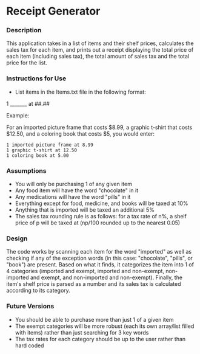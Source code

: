 # Receipt Generator

### Description
This application takes in a list of items and their shelf prices, calculates the sales tax for each item, and prints out a receipt displaying the total price of each item (including sales tax), the total amount of sales tax and the total price for the list.

### Instructions for Use
* List items in the Items.txt file in the following format:

1 _______ at ##.##

Example:

For an imported picture frame that costs $8.99, a graphic t-shirt that costs $12.50, and a coloring book that costs $5, you would enter:

```
1 imported picture frame at 8.99
1 graphic t-shirt at 12.50
1 coloring book at 5.00
```

### Assumptions
* You will only be purchasing 1 of any given item
* Any food item will have the word "chocolate" in it
* Any medications will have the word "pills" in it
* Everything except for food, medicine, and books will be taxed at 10%
* Anything that is imported will be taxed an additional 5%
* The sales tax rounding rule is as follows: for a tax rate of n%, a shelf price of p will be taxed at (np/100 rounded up to the nearest 0.05)

### Design
The code works by scanning each item for the word "imported" as well as checking if any of the exception words (in this case: "chocolate", "pills", or "book") are present. Based on what it finds, it categorizes the item into 1 of 4 categories (imported and exempt, imported and non-exempt, non-imported and exempt, and non-imported and non-exempt). Finally, the item's shelf price is parsed as a number and its sales tax is calculated according to its category.

### Future Versions
* You should be able to purchase more than just 1 of a given item
* The exempt categories will be more robust (each its own array/list filled with items) rather than just searching for 3 key words
* The tax rates for each category should be up to the user rather than hard coded